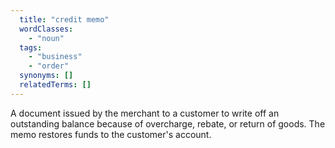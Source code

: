 ```yaml
---
  title: "credit memo"
  wordClasses:
    - "noun"
  tags:
    - "business"
    - "order"
  synonyms: []
  relatedTerms: []
---
```

A document issued by the merchant to a customer to write off an outstanding balance because of overcharge, rebate, or return of goods. The memo restores funds to the customer's account.

